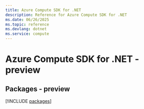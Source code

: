 ```yaml
---
title: Azure Compute SDK for .NET
description: Reference for Azure Compute SDK for .NET
ms.date: 06/26/2025
ms.topic: reference
ms.devlang: dotnet
ms.service: compute
---
```

# Azure Compute SDK for .NET - preview
## Packages - preview
[!INCLUDE [packages](compute-index.md)]